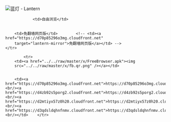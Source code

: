 

<img src="../../raw/master/x/8e0a2b81.c82003be.LanternYellow2.png" alt="蓝灯 - Lantern"/>
<table>
    <tr>
                
                <td>自由浏览</td>
        
        
        <td>免翻墙网页版</td>        <!-- <td><a href="https://d70p85296o3mg.cloudfront.net"
        target="lantern-mirror">免翻墙网页版</a></td> -->
    </tr>
    
            <tr>
        <td><a href="../../raw/master/x/FreeBrowser.apk"><img
        src="../../raw/master/x/fb.qr.png" /></a></td>

        
        <td><a href="https://d70p85296o3mg.cloudfront.net">https://d70p85296o3mg.cloudfront.net</a><br/><a href="https://d4zb92s5porg2.cloudfront.net">https://d4zb92s5porg2.cloudfront.net</a><br/><a href="https://d2mtiyx57z0h20.cloudfront.net">https://d2mtiyx57z0h20.cloudfront.net</a><br/><a href="https://d3qdsldqhnfnmv.cloudfront.net">https://d3qdsldqhnfnmv.cloudfront.net</a><br/></td>    </tr>
</table>
